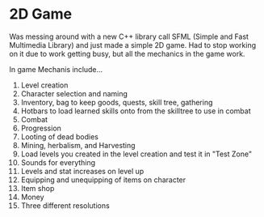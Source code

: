 # 2D Game
Was messing around with a new C++ library call SFML (Simple and Fast Multimedia Library) and just made a simple 2D game. Had to stop working on it due to work getting busy, but all the mechanics in the game work. 

In game Mechanis include...
1. Level creation
2. Character selection and naming
3. Inventory, bag to keep goods, quests, skill tree, gathering
4. Hotbars to load learned skills onto from the skilltree to use in combat
5. Combat
6. Progression
7. Looting of dead bodies
8. Mining, herbalism, and Harvesting
9. Load levels you created in the level creation and test it in "Test Zone"
10. Sounds for everything
11. Levels and stat increases on level up
12. Equipping and unequipping of items on character
13. Item shop
14. Money
15. Three different resolutions
